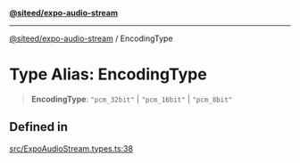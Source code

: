 [**@siteed/expo-audio-stream**](../README.md)

***

[@siteed/expo-audio-stream](../README.md) / EncodingType

# Type Alias: EncodingType

> **EncodingType**: `"pcm_32bit"` \| `"pcm_16bit"` \| `"pcm_8bit"`

## Defined in

[src/ExpoAudioStream.types.ts:38](https://github.com/deeeed/expo-audio-stream/blob/5b78ac5765ee3fd334df797c5aa52ca63fddd43d/packages/expo-audio-stream/src/ExpoAudioStream.types.ts#L38)
